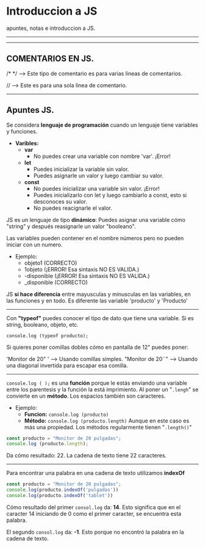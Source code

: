  # Introduccion a JS
apuntes, notas e introduccion a JS.
 
 ---
 ---
 
 ## COMENTARIOS EN JS. 
 /* */ --> Este tipo de comentario es para varias lineas de comentarios.
 
 // --> Este es para una sola linea de comentario.

---

## Apuntes JS. 
Se considera **lenguaje de programación** cuando un lenguaje tiene variables y funciones. 

* **Varibles:**
    * **var**
        * No puedes crear una variable con nombre 'var'. ¡Error!
    * **let**
        * Puedes inicializar la variable sin valor. 
        * Puedes asignarle un valor y luego cambiar su valor.
    * **const**
        * No puedes inicializar una variable sin valor. ¡Error! 
        * Puedes inicializarlo con let y luego cambiarlo a const, esto si desconoces su valor. 
        * No puedes reacignarle el valor. 

JS es un lenguaje de tipo **dinámico**: 
Puedes asignar una variable cómo "string" y después reasignarle un valor "booleano".

Las variables pueden contener en el nombre números pero no pueden iniciar con un numero. 
* Ejemplo: 
    * objeto1 (CORRECTO)
    * 1objeto (¡ERROR! Esa sintaxis NO ES VALIDA.)
    * -disponible (¡ERROR! Esa sintaxis NO ES VALIDA.)
    * _disponible (CORRECTO)

JS **si hace diferencia** entre mayusculas y minusculas en las variables, en las funciones y en todo. Es diferente las variable 'producto' y 'Producto'

---

Con **"typeof"** puedes conocer el tipo de dato que tiene una variable. Si es string, booleano, objeto, etc. 

`console.log (typeof producto);` 

Si quieres poner comillas dobles cómo en pantalla de 12" puedes poner: 

'Monitor de 20" ' --> Usando comillas simples. 
"Monitor de 20¨\" --> Usando una diagonal invertida para escapar esa comilla. 

---

`console.log ( );` es una **función** porque le estás enviando una variable entre los parentesis y la función la está imprimiento. Al poner un "`.lengh`" se convierte en un **método**. Los espacios también son caracteres. 
* Ejemplo: 
    * **Funcion:** `console.log (producto)` 
    * **Método:** `console.log (producto.length)` Aunque en este caso es más una propiedad. Los métodos regularmente tienen "`.length()`"

```javascript
const producto = "Monitor de 20 pulgadas";
console.log (producto.length); 
```
Da cómo resultado: 22. La cadena de texto tiene 22 caracteres. 


---

Para encontrar una palabra en una cadena de texto utilizamos **indexOf**

```javascript
const producto = "Monitor de 20 pulgadas";
console.log(producto.indexOf('pulgadas'))
console.log(producto.indexOf('tablet'))
```

Cómo resultado del primer `consol.log` da: **14**. Esto significa que en el caracter 14 iniciando de 0 como el primer caracter, se encuentra esta palabra.  

El segundo `consol.log` da: **-1**. Esto porque no encontró la palabra en la cadena de texto. 
